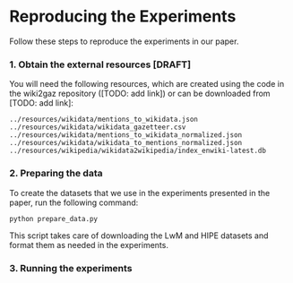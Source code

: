 # Reproducing the Experiments

Follow these steps to reproduce the experiments in our paper.

### 1. Obtain the external resources [DRAFT]

You will need the following resources, which are created using the code in the wiki2gaz repository ([TODO: add link]) or can be downloaded from [TODO: add link]:
```
../resources/wikidata/mentions_to_wikidata.json
../resources/wikidata/wikidata_gazetteer.csv
../resources/wikidata/mentions_to_wikidata_normalized.json
../resources/wikidata/wikidata_to_mentions_normalized.json
../resources/wikipedia/wikidata2wikipedia/index_enwiki-latest.db
```

### 2. Preparing the data

To create the datasets that we use in the experiments presented in the paper, run the following command:
```bash
python prepare_data.py
```
This script takes care of downloading the LwM and HIPE datasets and format them as needed in the experiments.

### 3. Running the experiments
